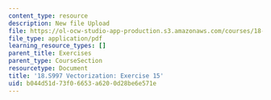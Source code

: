 ```yaml
---
content_type: resource
description: New file Upload
file: https://ol-ocw-studio-app-production.s3.amazonaws.com/courses/18-s997-introduction-to-matlab-programming-fall-2011/b044d51d73f06653a6200d28be6e571e_MIT18_S997F11_Exercise_15.pdf
file_type: application/pdf
learning_resource_types: []
parent_title: Exercises
parent_type: CourseSection
resourcetype: Document
title: '18.S997 Vectorization: Exercise 15'
uid: b044d51d-73f0-6653-a620-0d28be6e571e
---
```

